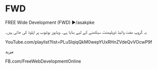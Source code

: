 # FWD
FREE Wide Development (FWD) ▶️/asakpke


یہ گروپ مفت وائیڈ ڈویلپمنٹ سیکھنے کے لیے بنایا ہے۔ ویڈیوز یوٹیوب پر اپلوڈ کی جاتی ہیں۔

YouTube.com/playlist?list=PLuSlqiqQkM0wepYUxRHnZVdeQvVOcwP9f


مزید

FB.com/FreeWebDevelopmentOnline
